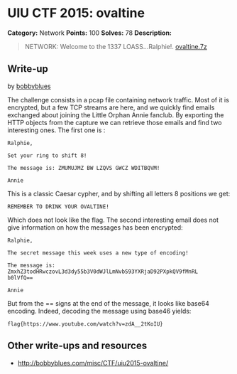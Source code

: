 # UIU CTF 2015: ovaltine

**Category:** Network
**Points:** 100
**Solves:** 78
**Description:** 

> NETWORK: Welcome to the 1337 LOASS...Ralphie!. [ovaltine.7z](https://ctf.acm.illinois.edu/archive/ovaltine.7z)

## Write-up

by [bobbyblues](https://github.com/bobbyblues)

The challenge consists in a pcap file containing network traffic.
Most of it is encrypted, but a few TCP streams are here, and we quickly find emails exchanged about joining the Little Orphan Annie fanclub.
By exporting the HTTP objects from the capture we can retrieve those emails and find two interesting ones.
The first one is :
```
Ralphie,

Set your ring to shift 8!

The message is: ZMUMUJMZ BW LZQVS GWCZ WDITBQVM!

Annie
```
This is a classic Caesar cypher, and by shifting all letters 8 positions we get:
```
REMEMBER TO DRINK YOUR OVALTINE!
```
Which does not look like the flag.
The second interesting email does not give information on how the messages has been encrypted:
```
Ralphie,

The secret message this week uses a new type of encoding!

The message is: ZmxhZ3todHRwczovL3d3dy55b3V0dWJlLmNvbS93YXRjaD92PXpkQV9fMnRL
b0lVfQ==

Annie
```
But from the == signs at the end of the message, it looks like base64 encoding.
Indeed, decoding the message using base46 yields:
```
flag{https://www.youtube.com/watch?v=zdA__2tKoIU}
```

## Other write-ups and resources

* <http://bobbyblues.com/misc/CTF/uiu2015-ovaltine/>